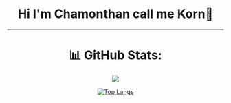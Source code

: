 <div align="center">
<h1> Hi I'm Chamonthan call me Korn👋</h1>
<hr>

<div align="center">

# 📊 GitHub Stats:
![](https://github-readme-streak-stats.herokuapp.com/?user=sukorn&theme=aura_dark&hide_border=false)<br/>


[![Top Langs](https://github-readme-stats.vercel.app/api/top-langs/?username=sukorn&theme=aura_dark&hide_border=false&include_all_commits=true&count_private=true&layout=compact)](https://github.com/anuraghazra/github-readme-stats)

</div>  
